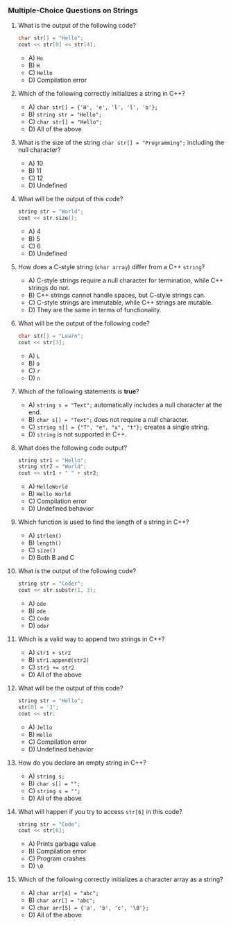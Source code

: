 ### Multiple-Choice Questions on Strings

1. What is the output of the following code?  
   ```cpp
   char str[] = "Hello";
   cout << str[0] << str[4];
   ```
   - A) `Ho`  
   - B) `H`  
   - C) `Hello`  
   - D) Compilation error  

2. Which of the following correctly initializes a string in C++?  
   - A) `char str[] = {'H', 'e', 'l', 'l', 'o'};`  
   - B) `string str = "Hello";`  
   - C) `char str[] = "Hello";`  
   - D) All of the above  

3. What is the size of the string `char str[] = "Programming";` including the null character?  
   - A) 10  
   - B) 11  
   - C) 12  
   - D) Undefined  

4. What will be the output of this code?  
   ```cpp
   string str = "World";
   cout << str.size();
   ```
   - A) 4  
   - B) 5  
   - C) 6  
   - D) Undefined  

5. How does a C-style string (`char array`) differ from a C++ `string`?  
   - A) C-style strings require a null character for termination, while C++ strings do not.  
   - B) C++ strings cannot handle spaces, but C-style strings can.  
   - C) C-style strings are immutable, while C++ strings are mutable.  
   - D) They are the same in terms of functionality.  

6. What will be the output of the following code?  
   ```cpp
   char str[] = "Learn";
   cout << str[3];
   ```  
   - A) `L`  
   - B) `a`  
   - C) `r`  
   - D) `n`  

7. Which of the following statements is **true**?  
   - A) `string s = "Text";` automatically includes a null character at the end.  
   - B) `char s[] = "Text";` does not require a null character.  
   - C) `string s[] = {"T", "e", "x", "t"};` creates a single string.  
   - D) `string` is not supported in C++.  

8. What does the following code output?  
   ```cpp
   string str1 = "Hello";
   string str2 = "World";
   cout << str1 + " " + str2;
   ```  
   - A) `HelloWorld`  
   - B) `Hello World`  
   - C) Compilation error  
   - D) Undefined behavior  

9. Which function is used to find the length of a string in C++?  
   - A) `strlen()`  
   - B) `length()`  
   - C) `size()`  
   - D) Both B and C  

10. What is the output of the following code?  
    ```cpp
    string str = "Coder";
    cout << str.substr(1, 3);
    ```  
    - A) `ode`  
    - B) `ode `  
    - C) `Code`  
    - D) `oder`  

11. Which is a valid way to append two strings in C++?  
    - A) `str1 + str2`  
    - B) `str1.append(str2)`  
    - C) `str1 += str2`  
    - D) All of the above  

12. What will be the output of this code?  
    ```cpp
    string str = "Hello";
    str[0] = 'J';
    cout << str;
    ```  
    - A) `Jello`  
    - B) `Hello`  
    - C) Compilation error  
    - D) Undefined behavior  

13. How do you declare an empty string in C++?  
    - A) `string s;`  
    - B) `char s[] = "";`  
    - C) `string s = "";`  
    - D) All of the above  

14. What will happen if you try to access `str[6]` in this code?  
    ```cpp
    string str = "Code";
    cout << str[6];
    ```  
    - A) Prints garbage value  
    - B) Compilation error  
    - C) Program crashes  
    - D) `\0`  

15. Which of the following correctly initializes a character array as a string?  
    - A) `char arr[4] = "abc";`  
    - B) `char arr[] = "abc";`  
    - C) `char arr[5] = {'a', 'b', 'c', '\0'};`  
    - D) All of the above  



